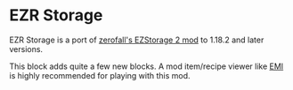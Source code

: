 # EZR Storage

EZR Storage is a port of [zerofall's EZStorage 2 mod](https://github.com/zerofall/EZStorage2) to 1.18.2 and later versions.

This block adds quite a few new blocks. A mod item/recipe viewer like [EMI](https://modrinth.com/mod/emi) is highly recommended for playing with this mod.

